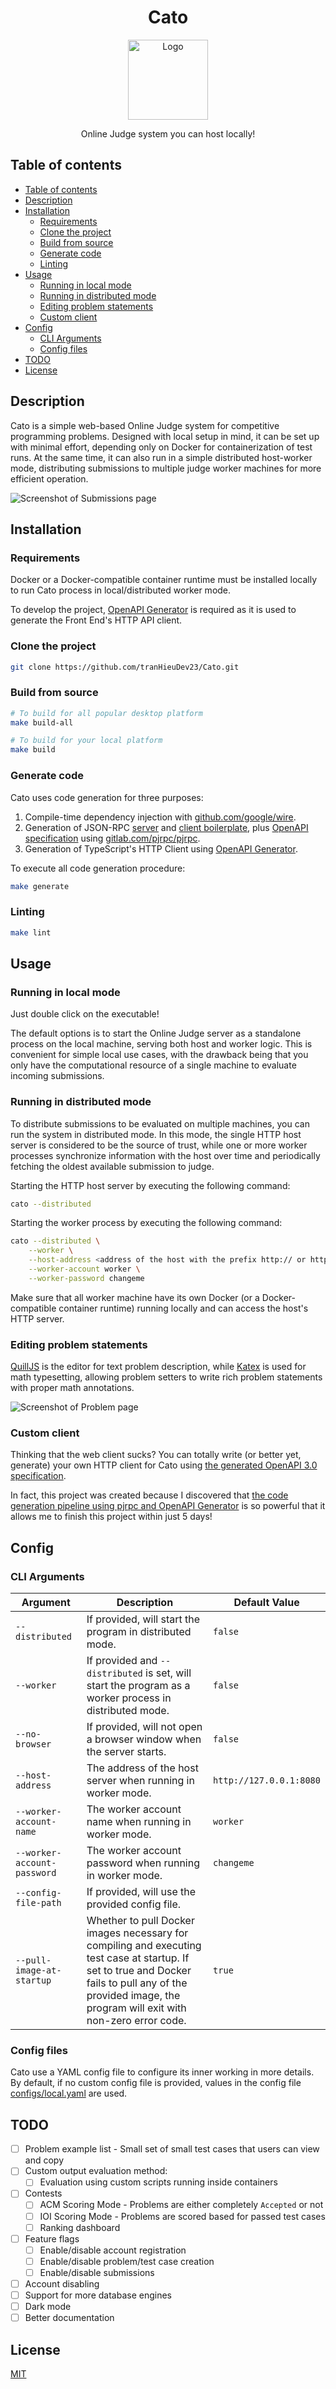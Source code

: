 <h1 align="center">Cato</h1>
<p align="center">
    <img src="docs/logo-no-background.svg" alt="Logo" height="128" width="128"/>
</p>
<p align="center">
    Online Judge system you can host locally!
</p>

<a name="table-of-contents"></a>

## Table of contents

-   [Table of contents](#table-of-contents)
-   [Description](#description)
-   [Installation](#installation)
    -   [Requirements](#requirements)
    -   [Clone the project](#clone-the-project)
    -   [Build from source](#build-from-source)
    -   [Generate code](#generate-code)
    -   [Linting](#linting)
-   [Usage](#usage)
    -   [Running in local mode](#running-in-local-mode)
    -   [Running in distributed mode](#running-in-distributed-mode)
    -   [Editing problem statements](#editing-problem-statements)
    -   [Custom client](#custom-client)
-   [Config](#config)
    -   [CLI Arguments](#cli-arguments)
    -   [Config files](#config-files)
-   [TODO](#todo)
-   [License](#license)

<a name="description"></a>

## Description

Cato is a simple web-based Online Judge system for competitive programming problems. Designed with local setup in mind, it can be set up with minimal effort, depending only on Docker for containerization of test runs. At the same time, it can also run in a simple distributed host-worker mode, distributing submissions to multiple judge worker machines for more efficient operation.

<img src="docs/screenshot-submissions-page.png" alt="Screenshot of Submissions page" />

<a name="installation"></a>

## Installation

<a name="requirements"></a>

### Requirements

Docker or a Docker-compatible container runtime must be installed locally to run Cato process in local/distributed worker mode.

To develop the project, [OpenAPI Generator](https://github.com/OpenAPITools/openapi-generator) is required as it is used to generate the Front End's HTTP API client.

### Clone the project

```bash
git clone https://github.com/tranHieuDev23/Cato.git
```

### Build from source

```bash
# To build for all popular desktop platform
make build-all

# To build for your local platform
make build
```

### Generate code

Cato uses code generation for three purposes:

1. Compile-time dependency injection with [github.com/google/wire](https://github.com/google/wire).
2. Generation of JSON-RPC [server](/internal/handlers/http/rpc/rpcserver/) and [client boilerplate](/internal/handlers/http/rpc/rpcclient/), plus [OpenAPI specification](/api/swagger.json) using [gitlab.com/pjrpc/pjrpc](https://gitlab.com/pjrpc/pjrpc).
3. Generation of TypeScript's HTTP Client using [OpenAPI Generator](https://github.com/OpenAPITools/openapi-generator).

To execute all code generation procedure:

```bash
make generate
```

### Linting

```bash
make lint
```

<a name="usage"></a>

## Usage

### Running in local mode

Just double click on the executable!

The default options is to start the Online Judge server as a standalone process on the local machine, serving both host and worker logic. This is convenient for simple local use cases, with the drawback being that you only have the computational resource of a single machine to evaluate incoming submissions.

### Running in distributed mode

To distribute submissions to be evaluated on multiple machines, you can run the system in distributed mode. In this mode, the single HTTP host server is considered to be the source of trust, while one or more worker processes synchronize information with the host over time and periodically fetching the oldest available submission to judge.

Starting the HTTP host server by executing the following command:

```bash
cato --distributed
```

Starting the worker process by executing the following command:

```bash
cato --distributed \
    --worker \
    --host-address <address of the host with the prefix http:// or https://> \
    --worker-account worker \
    --worker-password changeme
```

Make sure that all worker machine have its own Docker (or a Docker-compatible container runtime) running locally and can access the host's HTTP server.

### Editing problem statements

[QuillJS](https://quilljs.com/) is the editor for text problem description, while [Katex](https://katex.org/) is used for math typesetting, allowing problem setters to write rich problem statements with proper math annotations.

<img src="docs/screenshot-problem-page.png" alt="Screenshot of Problem page" />

### Custom client

Thinking that the web client sucks? You can totally write (or better yet, generate) your own HTTP client for Cato using [the generated OpenAPI 3.0 specification](/api/swagger.json).

In fact, this project was created because I discovered that [the code generation pipeline using pjrpc and OpenAPI Generator](#generate-code) is so powerful that it allows me to finish this project within just 5 days!

<a name="config"></a>

## Config

### CLI Arguments

| Argument                    | Description                                                                                                                                                                                                  | Default Value           |
| --------------------------- | ------------------------------------------------------------------------------------------------------------------------------------------------------------------------------------------------------------ | ----------------------- |
| `--distributed`             | If provided, will start the program in distributed mode.                                                                                                                                                     | `false`                 |
| `--worker`                  | If provided and `--distributed` is set, will start the program as a worker process in distributed mode.                                                                                                      | `false`                 |
| `--no-browser`              | If provided, will not open a browser window when the server starts.                                                                                                                                          | `false`                 |
| `--host-address`            | The address of the host server when running in worker mode.                                                                                                                                                  | `http://127.0.0.1:8080` |
| `--worker-account-name`     | The worker account name when running in worker mode.                                                                                                                                                         | `worker`                |
| `--worker-account-password` | The worker account password when running in worker mode.                                                                                                                                                     | `changeme`              |
| `--config-file-path`        | If provided, will use the provided config file.                                                                                                                                                              |                         |
| `--pull-image-at-startup`   | Whether to pull Docker images necessary for compiling and executing test case at startup. If set to true and Docker fails to pull any of the provided image, the program will exit with non-zero error code. | `true`                  |

### Config files

Cato use a YAML config file to configure its inner working in more details. By default, if no custom config file is provided, values in the config file [configs/local.yaml](configs/local.yaml) are used.

<a name="Todo"></a>

## TODO

-   [ ] Problem example list - Small set of small test cases that users can view and copy
-   [ ] Custom output evaluation method:
    -   [ ] Evaluation using custom scripts running inside containers
-   [ ] Contests
    -   [ ] ACM Scoring Mode - Problems are either completely `Accepted` or not
    -   [ ] IOI Scoring Mode - Problems are scored based for passed test cases
    -   [ ] Ranking dashboard
-   [ ] Feature flags
    -   [ ] Enable/disable account registration
    -   [ ] Enable/disable problem/test case creation
    -   [ ] Enable/disable submissions
-   [ ] Account disabling
-   [ ] Support for more database engines
-   [ ] Dark mode
-   [ ] Better documentation

<a name="licence"></a>

## License

[MIT](https://choosealicense.com/licenses/mit/)
